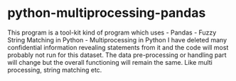 # python-multiprocessing-pandas
This program is a tool-kit kind of program which uses - Pandas - Fuzzy String Matching in Python - Multiprocessing in Python  I have deleted many confidential information revealing statements from it and the code will most probably not run for this dataset. The data pre-processing or handling part will change but the overall functioning will remain the same. Like multi processing, string matching etc.
